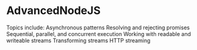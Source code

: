 # AdvancedNodeJS
Topics include:
Asynchronous patterns
Resolving and rejecting promises
Sequential, parallel, and concurrent execution
Working with readable and writeable streams
Transforming streams
HTTP streaming
